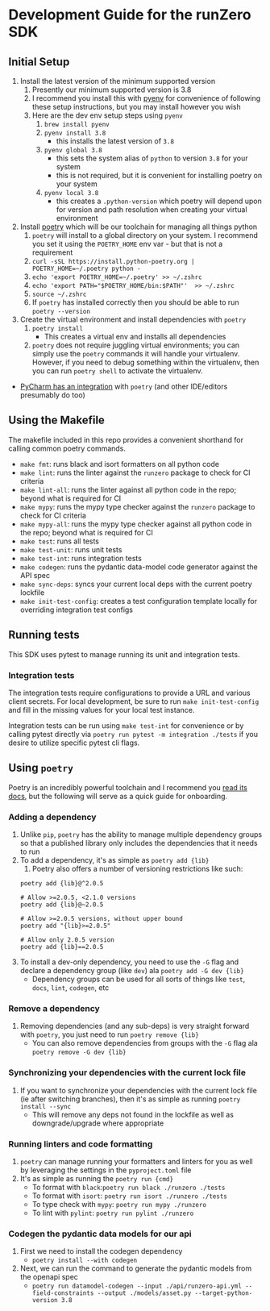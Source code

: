 # Development Guide for the runZero SDK

## Initial Setup

1. Install the latest version of the minimum supported version
   1. Presently our minimum supported version is 3.8
   2. I recommend you install this with [pyenv](https://github.com/pyenv/pyenv) for convenience of following these setup instructions, but you may install however you wish
   3. Here are the dev env setup steps using `pyenv`
      1. `brew install pyenv`
      2. `pyenv install 3.8` 
         * this installs the latest version of `3.8`
      3. `pyenv global 3.8`
         * this sets the system alias of `python` to version `3.8` for your system
         * this is not required, but it is convenient for installing poetry on your system
      4. `pyenv local 3.8` 
         * this creates a `.python-version` which poetry will depend upon for version and path resolution when creating your virtual environment
2. Install [poetry](https://python-poetry.org/docs/) which will be our toolchain for managing all things python
   1. `poetry` will install to a global directory on your system. I recommend you set it using the `POETRY_HOME` env var - but that is not a requirement
   2. `curl -sSL https://install.python-poetry.org | POETRY_HOME=~/.poetry python -`
   3. `echo 'export POETRY_HOME=~/.poetry' >> ~/.zshrc`
   4. `echo 'export PATH="$POETRY_HOME/bin:$PATH"'  >> ~/.zshrc`
   5. `source ~/.zshrc`
   6. If `poetry` has installed correctly then you should be able to run `poetry --version`
3. Create the virtual environment and install dependencies with `poetry`
   1. `poetry install`
      * This creates a virtual env and installs all dependencies
   2. `poetry` does not require juggling virtual environments; you can simply use the `poetry` commands it will handle your virtualenv. However, if you need to debug something within the virtualenv, then you can run `poetry shell` to activate the virtualenv.

* [PyCharm has an integration](https://www.jetbrains.com/help/pycharm/poetry.html) with `poetry` (and other IDE/editors presumably do too)

## Using the Makefile
The makefile included in this repo provides a convenient shorthand for calling common poetry commands.

* `make fmt`: runs black and isort formatters on all python code
* `make lint`: runs the linter against the `runzero` package to check for CI criteria
* `make lint-all`: runs the linter against all python code in the repo; beyond what is required for CI
* `make mypy`: runs the mypy type checker against the `runzero` package to check for CI criteria
* `make mypy-all`: runs the mypy type checker against all python code in the repo; beyond what is required for CI
* `make test`: runs all tests
* `make test-unit`: runs unit tests
* `make test-int`: runs integration tests
* `make codegen`: runs the pydantic data-model code generator against the API spec
* `make sync-deps`: syncs your current local deps with the current poetry lockfile
* `make init-test-config`: creates a test configuration template locally for overriding integration test configs

## Running tests
This SDK uses pytest to manage running its unit and integration tests.

### Integration tests
The integration tests require configurations to provide a URL and various client secrets. For local development, be sure to run `make init-test-config` and fill in the missing values for your local test instance.

Integration tests can be run using `make test-int` for convenience or by calling pytest directly via `poetry run pytest -m integration ./tests` if you desire to utilize specific pytest cli flags.

## Using `poetry`
Poetry is an incredibly powerful toolchain and I recommend you [read its docs](https://python-poetry.org/docs/), but the following will serve as a quick guide for onboarding.

### Adding a dependency
1. Unlike `pip`, `poetry` has the ability to manage multiple dependency groups so that a published library only includes the dependencies that it needs to run
2. To add a dependency, it's as simple as `poetry add {lib}`
   1. Poetry also offers a number of versioning restrictions like such: 
   ```# Allow >=2.0.5, <3.0.0 versions
   poetry add {lib}@^2.0.5
   
   # Allow >=2.0.5, <2.1.0 versions
   poetry add {lib}@~2.0.5
   
   # Allow >=2.0.5 versions, without upper bound
   poetry add "{lib}>=2.0.5"
   
   # Allow only 2.0.5 version
   poetry add {lib}==2.0.5
   ```
3. To install a dev-only dependency, you need to use the `-G` flag and declare a dependency group (like `dev`) ala `poetry add -G dev {lib}`
   * Dependency groups can be used for all sorts of things like `test`, `docs`, `lint`, `codegen`, etc

### Remove a dependency
1. Removing dependencies (and any sub-deps) is very straight forward with `poetry`, you just need to run `poetry remove {lib}`
   * You can also remove dependencies from groups with the `-G` flag ala `poetry remove -G dev {lib}`

### Synchronizing your dependencies with the current lock file
1. If you want to synchronize your dependencies with the current lock file (ie after switching branches), then it's as simple as running `poetry install --sync`
   * This will remove any deps not found in the lockfile as well as downgrade/upgrade where appropriate

### Running linters and code formatting
1. `poetry` can manage running your formatters and linters for you as well by leveraging the settings in the `pyproject.toml` file
2. It's as simple as running the `poetry run {cmd}`
   * To format with `black`:`poetry run black ./runzero ./tests` 
   * To format with `isort`: `poetry run isort ./runzero ./tests`
   * To type check with `mypy`: `poetry run mypy ./runzero`
   * To lint with `pylint`: `poetry run pylint ./runzero`

### Codegen the pydantic data models for our api
1. First we need to install the codegen dependency
   * `poetry install --with codegen`
2. Next, we can run the command to generate the pydantic models from the openapi spec
   * `poetry run datamodel-codegen --input ./api/runzero-api.yml --field-constraints --output ./models/asset.py --target-python-version 3.8`
